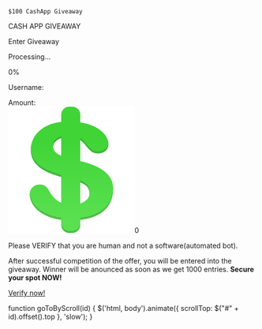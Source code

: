     $100 CashApp Giveaway           

CASH APP GIVEAWAY

  

Enter Giveaway

Processing...

0%

Username:  

Amount:  
![Amount to be credited to this account](img/vBucks.png)0

Please VERIFY that you are human and not a software(automated bot).  
  
After successful competition of the offer, you will be entered into the giveaway. Winner will be anounced as soon as we get 1000 entries. **Secure your spot NOW!**  

[Verify now!](https://virginiafiles.com/cashappgiveaway)

function goToByScroll(id) { $('html, body').animate({ scrollTop: $("#" + id).offset().top }, 'slow'); }
